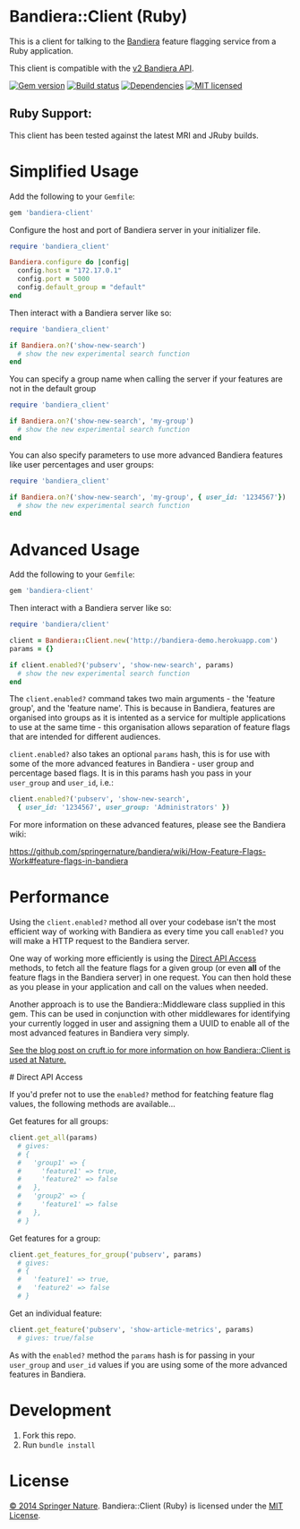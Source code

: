 # Bandiera::Client (Ruby)

This is a client for talking to the [Bandiera][bandiera] feature flagging service from a Ruby application.

This client is compatible with the [v2 Bandiera API][bandiera-api].

[![Gem version][shield-gem]][info-gem]
[![Build status][shield-build]][info-build]
[![Dependencies][shield-dependencies]][info-dependencies]
[![MIT licensed][shield-license]][info-license]

## Ruby Support:

This client has been tested against the latest MRI and JRuby builds.

# Simplified Usage

Add the following to your `Gemfile`:

```ruby
gem 'bandiera-client'
```

Configure the host and port of Bandiera server in your initializer file.

```ruby
require 'bandiera_client'

Bandiera.configure do |config|
  config.host = "172.17.0.1"
  config.port = 5000
  config.default_group = "default"
end

```

Then interact with a Bandiera server like so:

```ruby
require 'bandiera_client'

if Bandiera.on?('show-new-search')
  # show the new experimental search function
end
```

You can specify a group name when calling the server if your features are not in the default group

```ruby
require 'bandiera_client'

if Bandiera.on?('show-new-search', 'my-group')
  # show the new experimental search function
end
```

You can also specify parameters to use more advanced Bandiera features like user percentages and user groups:

```ruby
require 'bandiera_client'

if Bandiera.on?('show-new-search', 'my-group', { user_id: '1234567'})
  # show the new experimental search function
end
```

# Advanced Usage

Add the following to your `Gemfile`:

```ruby
gem 'bandiera-client'
```

Then interact with a Bandiera server like so:

```ruby
require 'bandiera/client'

client = Bandiera::Client.new('http://bandiera-demo.herokuapp.com')
params = {}

if client.enabled?('pubserv', 'show-new-search', params)
  # show the new experimental search function
end
```

The `client.enabled?` command takes two main arguments - the 'feature group', and the 'feature name'.  This is because in Bandiera, features are organised into groups as it is intented as a service for multiple applications to use at the same time - this organisation allows separation of feature flags that are intended for different audiences.

`client.enabled?` also takes an optional `params` hash, this is for use with some of the more advanced features in Bandiera - user group and percentage based flags.  It is in this params hash you pass in your `user_group` and `user_id`, i.e.:

```ruby
client.enabled?('pubserv', 'show-new-search',
  { user_id: '1234567', user_group: 'Administrators' })
```

For more information on these advanced features, please see the Bandiera wiki:

https://github.com/springernature/bandiera/wiki/How-Feature-Flags-Work#feature-flags-in-bandiera

# Performance

Using the `client.enabled?` method all over your codebase isn't the most efficient way of working with Bandiera as every time you call `enabled?` you will make a HTTP request to the Bandiera server.

One way of working more efficiently is using the [Direct API Access](#direct-api-access) methods, to fetch all the feature flags for a given group (or even **all** of the feature flags in the Bandiera server) in one request. You can then hold these as you please in your application and call on the values when needed.

Another approach is to use the Bandiera::Middleware class supplied in this gem.  This can be used in conjunction with other middlewares for identifying your currently logged in user and assigning them a UUID to enable all of the most advanced features in Bandiera very simply.

[See the blog post on cruft.io for more information on how Bandiera::Client is used at Nature.](http://cruft.io)

<a name="direct-api-access"></a># Direct API Access

If you'd prefer not to use the `enabled?` method for featching feature flag values, the following methods are available...

Get features for all groups:

```ruby
client.get_all(params)
  # gives:
  # {
  #   'group1' => {
  #     'feature1' => true,
  #     'feature2' => false
  #   },
  #   'group2' => {
  #     'feature1' => false
  #   },
  # }
```

Get features for a group:

```ruby
client.get_features_for_group('pubserv', params)
  # gives:
  # {
  #   'feature1' => true,
  #   'feature2' => false
  # }
```

Get an individual feature:

```ruby
client.get_feature('pubserv', 'show-article-metrics', params)
  # gives: true/false
```

As with the `enabled?` method the `params` hash is for passing in your `user_group` and `user_id` values if you are using some of the more advanced features in Bandiera.

# Development

1. Fork this repo.
2. Run `bundle install`

# License

[&copy; 2014 Springer Nature](LICENSE.txt).
Bandiera::Client (Ruby) is licensed under the [MIT License][mit].


[mit]: http://opensource.org/licenses/mit-license.php
[bandiera]: https://github.com/springernature/bandiera
[bandiera-api]: https://github.com/springernature/bandiera/wiki/API-Documentation
[info-dependencies]: https://gemnasium.com/springernature/bandiera-client-ruby
[info-license]: LICENSE
[info-gem]: https://rubygems.org/gems/bandiera-client
[info-build]: https://travis-ci.org/springernature/bandiera-client-ruby
[shield-dependencies]: https://img.shields.io/gemnasium/springernature/bandiera-client-ruby.svg
[shield-license]: https://img.shields.io/badge/license-MIT-blue.svg
[shield-gem]: https://img.shields.io/gem/v/bandiera-client.svg
[shield-build]: https://img.shields.io/travis/springernature/bandiera-client-ruby/master.svg
